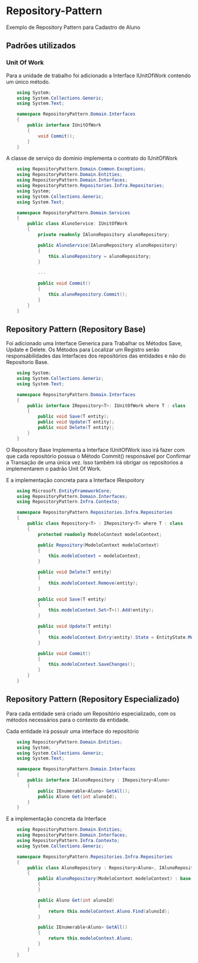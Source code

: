 # Repository-Pattern
Exemplo de Repository Pattern para Cadastro de Aluno

## Padrões utilizados

### Unit Of Work

Para a unidade de trabalho foi adicionado a Interface IUnitOfWork contendo um único método.

```c#
    using System;
    using System.Collections.Generic;
    using System.Text;

    namespace RepositoryPattern.Domain.Interfaces
    {
        public interface IUnitOfWork
        {
            void Commit();
        }
    }
```

A classe de serviço do domínio implementa o contrato do IUnitOfWork

```C#
    using RepositoryPattern.Domain.Common.Exceptions;
    using RepositoryPattern.Domain.Entities;
    using RepositoryPattern.Domain.Interfaces;
    using RepositoryPattern.Repositories.Infra.Repositories;
    using System;
    using System.Collections.Generic;
    using System.Text;

    namespace RepositoryPattern.Domain.Services
    {
        public class AlunoService: IUnitOfWork
        {
            private readonly IAlunoRepository alunoRepository;

            public AlunoService(IAlunoRepository alunoRepository)
            {
                this.alunoRepository = alunoRepository;
            }

            ...
 
            public void Commit()
            {
                this.alunoRepository.Commit();
            }
        }
    }

```

## Repository Pattern (Repository Base)

Foi adicionado uma Interface Generica para Trabalhar os Métodos Save, Update e Delete.
Os Métodos para Localizar um Registro serão responsábilidades das Interfaces dos repositórios das entidades e não do Repositorio Base.

```c#
    using System;
    using System.Collections.Generic;
    using System.Text;

    namespace RepositoryPattern.Domain.Interfaces
    {
        public interface IRepository<T>: IUnitOfWork where T : class
        {
            public void Save(T entity);
            public void Update(T entity);
            public void Delete(T entity);
        }
    }
```

O Repository Base Implementa a Interface IUnitOfWork isso irá fazer com que cada repositório possua o Método Commit() responsável por Confirmar a Transação de uma única vez. Isso também irá obrigar os repositorios a implementarem o padrão Unit Of Work.

E a implementação concreta para a Interface IRespoitory

```c#
    using Microsoft.EntityFrameworkCore;
    using RepositoryPattern.Domain.Interfaces;
    using RepositoryPattern.Infra.Contexto;

    namespace RepositoryPattern.Repositories.Infra.Repositories
    {
        public class Repository<T> : IRepository<T> where T : class
        {
            protected readonly ModeloContext modeloContext;

            public Repository(ModeloContext modeloContext)
            {
                this.modeloContext = modeloContext;
            }

            public void Delete(T entity)
            {
                this.modeloContext.Remove(entity); 
            }

            public void Save(T entity)
            {
                this.modeloContext.Set<T>().Add(entity);
            }

            public void Update(T entity)
            {
                this.modeloContext.Entry(entity).State = EntityState.Modified;
            }

            public void Commit()
            {
                this.modeloContext.SaveChanges();
            }
        }
    }

``` 

## Repository Pattern (Repository Especializado)

Para cada entidade será criado um Repositório especializado, com os métodos necessários para o contexto da entidade.

Cada entidade irá possuir uma interface do repositório

```c#
    using RepositoryPattern.Domain.Entities;
    using System;
    using System.Collections.Generic;
    using System.Text;

    namespace RepositoryPattern.Domain.Interfaces
    {
        public interface IAlunoRepository : IRepository<Aluno>
        {
            public IEnumerable<Aluno> GetAll();
            public Aluno Get(int alunoId);
        }
    }

```

E a implementação concreta da Interface

```c#
    using RepositoryPattern.Domain.Entities;
    using RepositoryPattern.Domain.Interfaces;
    using RepositoryPattern.Infra.Contexto;
    using System.Collections.Generic;

    namespace RepositoryPattern.Repositories.Infra.Repositories
    {
        public class AlunoRepository : Repository<Aluno>, IAlunoRepository
        {
            public AlunoRepository(ModeloContext modeloContext) : base(modeloContext)
            {
            }

            public Aluno Get(int alunoId)
            {
                return this.modeloContext.Aluno.Find(alunoId);
            }

            public IEnumerable<Aluno> GetAll()
            {
                return this.modeloContext.Aluno;
            }
        }
    }
```





